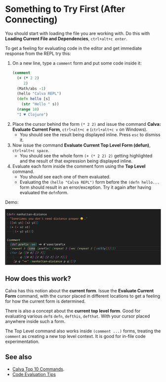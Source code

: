 # Something to Try First (After Connecting)

You should start with loading the file you are working with. Do this with **Loading Current File and Dependencies**, `ctrl+alt+c enter`.

To get a feeling for evaluating code in the editor and get immediate response from the REPL try this:

1. On a new line, type a `comment` form and put some code inside it:
    ```clojure
    (comment
      (+ (* 2 2)
         2)
      (Math/abs -1)
      (hello "Calva REPL")
      (defn hello [s]
        (str "Hello " s))
      (range 10)
      "I ♥️ Clojure")
    ```
2. Place the cursor behind the form `(* 2 2)` and issue the command **Calva: Evaluate Current Form**, `ctrl+alt+c e` (`ctrl+alt+c v` on Windows).
    * You should see the result being displayed inline. Press `esc` to dismiss it.
3. Now issue the command **Evaluate Current Top Level Form (defun)**, `ctrl+alt+c space`.
    * You should see the whole form `(+ (* 2 2) 2)` getting highlighted and the result of that expression being displayed inline.
4. Evaluate each form inside the comment form using the **Top Level** command.
    * You should see each one of them evaluated.
    * Evaluating the `(hello "Calva REPL")` form before the `(defn hello...` form should result in an error/exception. Try it again after having evaluated the `defn`form.

Demo:

![Comment top level form evaluation!](images/howto/top-level-comment-eval.gif)

## How does this work?

Calva has this notion about the **current form**. Issue the **Evaluate Current Form** command, with the cursor placed in different locations to get a feeling for how the current form is determined.

There is also a concept about the **current top level form**. Good for evaluating  various `def`s `defn`, `defthis`, `defthat`. With your cursor placed anywhere inside such a form.

The Top Level command also works inside `(comment ...)` forms, treating the `comment` as creating a new top level context. It is good for in-file code experimentation.

## See also

* [Calva Top 10 Commands](commands-top10.md).
* [Code Evaluation Tips](eval-tips.md)
